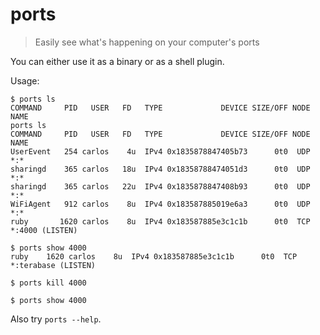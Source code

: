 # ports

> Easily see what's happening on your computer's ports

You can either use it as a binary or as a shell plugin.

Usage:

```console
$ ports ls
COMMAND     PID   USER   FD   TYPE             DEVICE SIZE/OFF NODE NAME
ports ls
COMMAND     PID   USER   FD   TYPE             DEVICE SIZE/OFF NODE NAME
UserEvent   254 carlos    4u  IPv4 0x1835878847405b73      0t0  UDP *:*
sharingd    365 carlos   18u  IPv4 0x18358788474051d3      0t0  UDP *:*
sharingd    365 carlos   22u  IPv4 0x1835878847408b93      0t0  UDP *:*
WiFiAgent   912 carlos    8u  IPv4 0x183587885019e6a3      0t0  UDP *:*
ruby       1620 carlos    8u  IPv4 0x183587885e3c1c1b      0t0  TCP *:4000 (LISTEN)

$ ports show 4000
ruby    1620 carlos    8u  IPv4 0x183587885e3c1c1b      0t0  TCP *:terabase (LISTEN)

$ ports kill 4000

$ ports show 4000
```

Also try `ports --help`.
